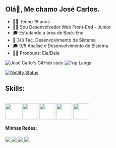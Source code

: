 ## Olá👋, Me chamo José Carlos.
- 👦🏽 Tenho 18 anos
- 🧑‍💻 Sou Desenvolvedor Web Front-End - Junior
- 🎓 Estudando a área de Back-End
- 📔 3/3 Tec. Desenvolvimento de Sistema
- 🎓 0/5 Analise e Desenvolvimento de Sistema
- 🙋🏽 Pronouns: Ele/Dele

![José Carlo's GitHub stats](https://github-readme-stats.vercel.app/api?username=josecarlos006&show_icons=true&theme=dracula)
![Top Langs](https://github-readme-stats.vercel.app/api/top-langs/?username=josecarlos006&layout=compact&theme=dracula)

[![Netlify Status](https://api.netlify.com/api/v1/badges/35a40b52-038e-4388-8053-0b9a17228e27/deploy-status)](https://app.netlify.com/sites/ze-carlos-portifolio/deploys)


## Skills:
<div style="display: inline-block"><br>
   <img align="center" height="50" width="50" src="https://devicons.dev.br/icons?icon=CSS&theme=dark"/>
   <img align="center" height="50" width="50" src="https://devicons.dev.br/icons?icon=HTML&theme=dark"/>
   <img align="center" height="50" width="50" src="https://devicons.dev.br/icons?icon=Java&theme=light"/>
   <img align="center" height="50" width="50" src="https://devicons.dev.br/icons?icon=JavaScript&theme=light"/>
   <img align="center" height="50" width="50" src="https://devicons.dev.br/icons?icon=Python&theme=dark"/>
</div>


#### Minhas Redes:

<a href="https://www.linkedin.com/in/jos%C3%A9-carlos-5b5893272/">
   <img src="https://img.shields.io/badge/LinkedIn-0077B5?style=for-the-badge&logo=linkedin&logoColor=white" />
 </a>
 <a href="https://linktr.ee/josecarlos081">
   <img src="https://img.shields.io/badge/website-000000?style=for-the-badge&logo=About.me&logoColor=white" />
 </a>
 <a href="https://instagram.com/z_carlos.kkj">
   <img src="https://img.shields.io/badge/Instagram-E4405F?style=for-the-badge&logo=instagram&logoColor=white" />
 </a>
 <a href="https://twitter.com/JosCarl31028089">
   <img src="https://img.shields.io/badge/Twitter-1DA1F2?style=for-the-badge&logo=twitter&logoColor=white" />
 </a>
